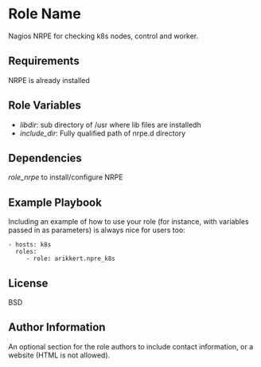Role Name
=========

Nagios NRPE for checking k8s nodes, control and worker.

Requirements
------------

NRPE is already installed

Role Variables
--------------

- *libdir*: sub directory of /usr where lib files are installedh
- *include_dir*: Fully qualified path of nrpe.d directory

Dependencies
------------

*role_nrpe* to install/configure NRPE

Example Playbook
----------------

Including an example of how to use your role (for instance, with variables passed in as parameters) is always nice for users too:

    - hosts: k8s
      roles:
         - role: arikkert.npre_k8s

License
-------

BSD

Author Information
------------------

An optional section for the role authors to include contact information, or a website (HTML is not allowed).

